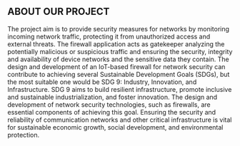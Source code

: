 ## ABOUT OUR PROJECT
The project aim is to provide security measures for networks by monitoring incoming network traffic, protecting it from unauthorized access and external threats. The firewall application acts as gatekeeper analyzing the potentially malicious or suspicious traffic and ensuring the security, integrity and availability of device networks and the sensitive data they contain. The design and development of an IoT-based firewall for network security can contribute to achieving several Sustainable Development Goals (SDGs), but the most suitable one would be SDG 9: Industry, Innovation, and Infrastructure. SDG 9 aims to build resilient infrastructure, promote inclusive and sustainable industrialization, and foster innovation. The design and development of network security technologies, such as firewalls, are essential components of achieving this goal. Ensuring the security and reliability of communication networks and other critical infrastructure is vital for sustainable economic growth, social development, and environmental protection.
